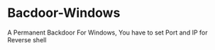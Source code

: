 # Bacdoor-Windows
A Permanent Backdoor For Windows,
You have to set Port and IP for Reverse shell



